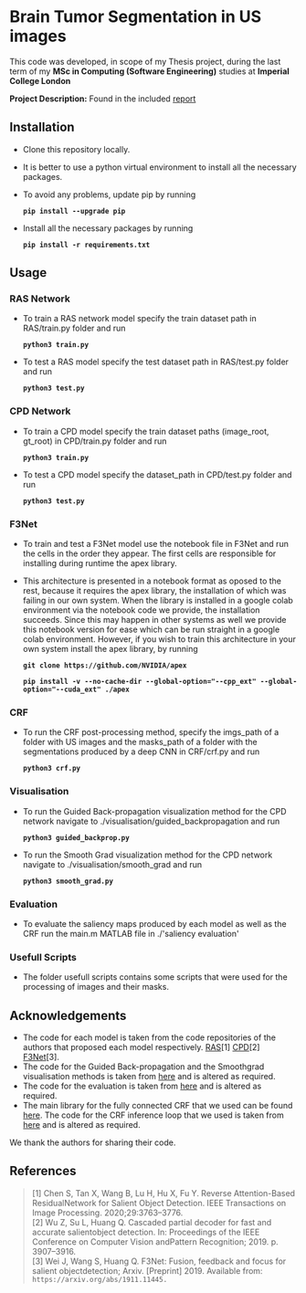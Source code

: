 # Brain Tumor Segmentation in US images

This code was developed, in scope of my Thesis project, during the last term of my **MSc in Computing (Software Engineering)** studies at **Imperial College London**

**Project Description:** Found in the included [report](./report.pdf)<br />

## Installation

- Clone this repository locally.
- It is better to use a python virtual environment to install all the necessary packages.
- To avoid any problems, update pip by running

    **`pip install --upgrade pip`**

- Install all the necessary packages by running

    **`pip install -r requirements.txt`**

## Usage

### RAS Network

- To train a RAS network model specify the train dataset path in RAS/train.py folder and run

    **`python3 train.py`**

- To test a RAS model specify the test dataset path in RAS/test.py folder and run

    **`python3 test.py`**

### CPD Network

- To train a CPD model specify the train dataset paths (image_root, gt_root) in CPD/train.py folder and run

    **`python3 train.py`**

- To test a CPD model specify the dataset_path in CPD/test.py folder and run

    **`python3 test.py`**

### F3Net

- To train and test a F3Net model use the notebook file in F3Net and run the cells in the order they appear. The first cells are responsible for installing during runtime the apex library.

- This architecture is presented in a notebook format as oposed to the rest, because it requires the apex library, the installation of which was failing in our own system. When the library is installed in a google colab environment via the notebook code we provide, the installation succeeds. Since this may happen in other systems as well we provide this notebook version for ease which can be run straight in a google colab environment. However, if you wish to train this architecture in your own system install the apex library, by running

    **`git clone https://github.com/NVIDIA/apex`**

    **`pip install -v --no-cache-dir --global-option="--cpp_ext" --global-option="--cuda_ext" ./apex`**

### CRF

- To run the CRF post-processing method, specify the imgs_path of a folder with US images and the masks_path of a folder with the segmentations produced by a deep CNN in CRF/crf.py and run

    **`python3 crf.py`**

### Visualisation

- To run the Guided Back-propagation visualization method for the CPD network navigate to ./visualisation/guided_backpropagation and run

    **`python3 guided_backprop.py`**

- To run the Smooth Grad visualization method for the CPD network navigate to ./visualisation/smooth_grad and run

    **`python3 smooth_grad.py`**

### Evaluation

- To evaluate the saliency maps produced by each model as well as the CRF run the main.m MATLAB file in ./'saliency evaluation'

### Usefull Scripts

- The folder usefull scripts contains some scripts that were used for the processing of images and their masks.

## Acknowledgements

- The code for each model is taken from the code repositories of the authors that proposed each model respectively. [RAS](https://github.com/ShuhanChen/RAS-pytorch)[1] [CPD](https://github.com/wuzhe71/CPD)[2] [F3Net](https://github.com/weijun88/F3Net)[3].
- The code for the Guided Back-propagation and the Smoothgrad visualisation methods is taken from [here](https://github.com/utkuozbulak/pytorch-cnn-visualizations) and is altered as required.
- The code for the evaluation is taken from [here](https://github.com/jiwei0921/Saliency-Evaluation-Toolbox) and is altered as required.
- The main library for the fully connected CRF that we used can be found [here](https://github.com/lucasb-eyer/pydensecrf). The code for the CRF inference loop that we used is taken from [here](https://github.com/dhawan98/Post-Processing-of-Image-Segmentation-using-CRF) and is altered as required.

We thank the authors for sharing their code.

## References

> [1] Chen S, Tan X, Wang B, Lu H, Hu X, Fu Y. Reverse Attention-Based ResidualNetwork for Salient Object Detection. IEEE Transactions on Image Processing. 2020;29:3763–3776.<br>
> [2] Wu Z, Su L, Huang Q. Cascaded partial decoder for fast and accurate salientobject detection. In: Proceedings of the IEEE Conference on Computer Vision andPattern Recognition; 2019. p. 3907–3916.<br>
> [3] Wei J, Wang S, Huang Q. F3Net: Fusion, feedback and focus for salient objectdetection; Arxiv. \[Preprint\] 2019.  Available from: ```https://arxiv.org/abs/1911.11445.```<br>
